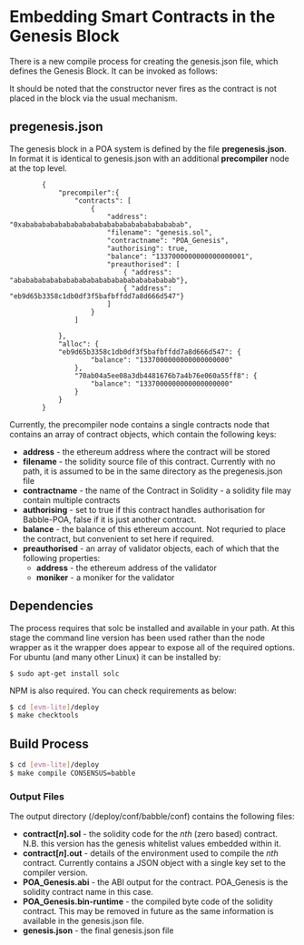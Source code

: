 # Embedding Smart Contracts in the Genesis Block

There is a new compile process for creating the genesis.json file, which defines the Genesis Block. It can be invoked as follows:

It should be noted that the constructor never fires as the contract is not placed in the block via the usual mechanism. 

## pregenesis.json

The genesis block in a POA system is defined by the file **pregenesis.json**. In format it is identical to genesis.json with an additional **precompiler** node at the top level.


			{
				"precompiler":{
					"contracts": [
						{ 
							"address": "0xabababababababababababababababababababab",
							"filename": "genesis.sol",
							"contractname": "POA_Genesis",
							"authorising": true,
							"balance": "1337000000000000000001",
							"preauthorised": [
								{ "address": "abababababababababababababababababababab"},
								{ "address": "eb9d65b3358c1db0df3f5bafbffdd7a8d666d547"}								
							]
						}
					]				
				
				},
				"alloc": {
				"eb9d65b3358c1db0df3f5bafbffdd7a8d666d547": {
						"balance": "1337000000000000000000" 
					},
			      	"70ab04a5ee08a3db4481676b7a4b76e060a55ff8": {
						"balance": "1337000000000000000000" 
					}
				}
			}


Currently, the precompiler node contains a single contracts node that contains an array of contract objects, which contain the following keys:

- **address** - the ethereum address where the contract will be stored
- **filename** - the solidity source file of this contract. Currently with no path, it is assumed to be in the same directory as the pregenesis.json file
- **contractname** - the name of the Contract in Solidity - a solidity file may contain multiple contracts
- **authorising** - set to true if this contract handles authorisation for Babble-POA, false if it is just another contract.
- **balance** - the balance of this ethereum account. Not requried to place the contract, but convenient to set here if required.
- **preauthorised** - an array of validator objects, each of which that the following properties:
    - **address** - the ethereum address of the validator
    - **moniker** - a moniker for the validator 
    
## Dependencies
    
The process requires that solc be installed and available in your path. At this stage the command line version has been used rather than the node wrapper as it the wrapper does appear to expose all of the required options. For ubuntu (and many other Linux) it can be installed by:

	$ sudo apt-get install solc


NPM is also required. You can check requirements as below:

```bash
$ cd [evm-lite]/deploy
$ make checktools
```
    

## Build Process


```bash
$ cd [evm-lite]/deploy
$ make compile CONSENSUS=babble
```
      
### Output Files

The output directory (/deploy/conf/babble/conf) contains the following files:

+ **contract[*n*].sol** - the solidity code for the *nth* (zero based) contract. N.B. this version has the genesis whitelist values embedded within it. 
+ **contract[*n*].out** - details of the environment used to compile the *nth* contract. Currently contains a JSON object with a single key set to the compiler version. 
+ **POA_Genesis.abi** - the ABI output for the contract. POA_Genesis is the solidity contract name in this case. 
+ **POA_Genesis.bin-runtime** - the compiled byte code of the solidity contract. This may be removed in future as the same information is available in the genesis.json file.
+ **genesis.json** - the final genesis.json file

